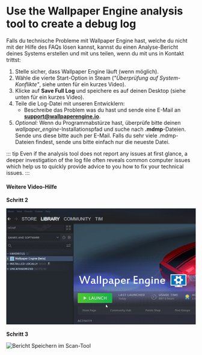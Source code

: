 # Use the Wallpaper Engine analysis tool to create a debug log

Falls du technische Probleme mit Wallpaper Engine hast, welche du nicht mit der Hilfe des FAQs lösen kannst, kannst du einen Analyse-Bericht deines Systems erstellen und mit uns teilen, wenn du mit uns in Kontakt trittst:

1. Stelle sicher, dass Wallpaper Engine läuft (wenn möglich).
2. Wähle die vierte Start-Option in Steam (*"Überprüfung auf System-Konflikte"*, siehe unten für ein kurzes Video).
3. Klicke auf **Save Full Log** und speichere es auf deinen Desktop (siehe unten für ein kurzes Video).
4. Teile die Log-Datei mit unseren Entwicklern:
    * Beschreibe das Problem was du hast und sende eine E-Mail an **support@wallpaperengine.io**.
5. *Optional:* Wenn du Programmabstürze hast, überprüfe bitte deinen *wallpaper_engine*-Installationspfad und suche nach **.mdmp**-Dateien. Sende uns diese bitte auch per E-Mail. Falls du sehr viele .mdmp-Dateien findest, sende uns bitte einfach nur die neueste Datei.

::: tip
Even if the analysis tool does not report any issues at first glance, a deeper investigation of the log file often reveals common computer issues which help us to quickly provide advice to you how to fix your technical issues.
:::

#### Weitere Video-Hilfe

**Schritt 2**

![Startoption für das Scan-Tool](./scantoollaunch.gif)

**Schritt 3**

![Bericht Speichern im Scan-Tool](./scantoolsave.gif)
